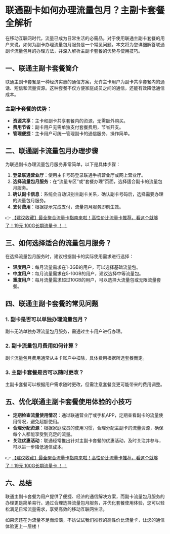 # 联通副卡如何办理流量包月？主副卡套餐全解析

在移动互联网时代，流量已成为日常生活的必需品。对于使用联通主副卡套餐的用户来说，如何为副卡办理流量包月服务是一个常见问题。本文将为您详细解答联通副卡流量包月的办理方法，并深入解析主副卡套餐的优势与使用技巧。

## 一、联通主副卡套餐简介

联通主副卡套餐是一种经济实惠的通信方案，允许主卡用户为副卡共享套餐内的通话、短信和流量资源。这种套餐不仅方便家庭成员之间的通信，还能有效降低通信成本。

### 主副卡套餐的优势：
- **资源共享**：主卡和副卡共享套餐内的资源，无需额外购买。
- **费用节省**：副卡用户无需单独支付套餐费用，节省开支。
- **管理便捷**：主卡用户可统一管理副卡的通信服务，操作简单。

## 二、联通副卡流量包月办理步骤

为联通副卡办理流量包月服务非常简单，以下是具体步骤：

1. **登录联通营业厅**：使用主卡号码登录联通手机营业厅或网上营业厅。
2. **选择流量包月服务**：在“流量专区”或“套餐办理”页面，选择适合副卡的流量包月服务。
3. **确认副卡信息**：系统会自动识别主副卡关系，确认副卡号码后，选择需要办理的流量包月服务。
4. **支付费用**：根据提示完成支付，流量包月服务即刻生效。

👉 [【建议收藏】最全聚合流量卡指南来啦！高性价比流量卡推荐，看这个就够了！19元 100G长期流量卡 ！！](https://bit.ly/Liuliangka)

## 三、如何选择适合的流量包月服务？

在选择流量包月服务时，建议根据副卡的实际使用需求进行选择：

- **轻度用户**：每月流量需求在1-3GB的用户，可以选择基础流量包。
- **中度用户**：每月流量需求在5-10GB的用户，建议选择中等流量包。
- **重度用户**：每月流量需求超过10GB的用户，可以选择大流量包或无限流量套餐。

## 四、联通主副卡套餐的常见问题

### 1. 副卡是否可以单独办理流量包月？
副卡无法单独办理流量包月服务，需通过主卡用户进行办理。

### 2. 副卡流量包月费用如何计算？
副卡流量包月费用通常从主卡账户中扣除，具体费用根据所选套餐而定。

### 3. 主副卡套餐是否可以随时更改？
主副卡套餐可以根据用户需求随时更改，但需注意套餐变更可能带来的费用调整。

## 五、优化联通主副卡套餐使用体验的小技巧

- **定期检查流量使用情况**：通过联通营业厅或手机APP，定期查看副卡的流量使用情况，避免超额使用。
- **合理分配资源**：根据家庭成员的使用习惯，合理分配主副卡的流量资源，确保每个人都能享受到充足的流量。
- **关注优惠活动**：联通经常推出针对主副卡套餐的优惠活动，及时关注并参与，可以进一步降低通信成本。

👉 [【建议收藏】最全聚合流量卡指南来啦！高性价比流量卡推荐，看这个就够了！19元 100G长期流量卡 ！！](https://bit.ly/Liuliangka)

## 六、总结

联通主副卡套餐为用户提供了便捷、经济的通信解决方案，而副卡流量包月服务的办理更是简单易行。通过合理选择流量包月服务，并优化套餐使用体验，您可以轻松满足日常流量需求，享受高效的移动互联网生活。

如果您还在为流量不足而烦恼，不妨试试我们推荐的高性价比流量卡，让您的通信体验更上一层楼！